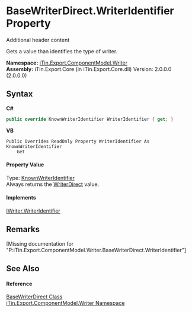 # BaseWriterDirect.WriterIdentifier Property 
Additional header content 

Gets a value than identifies the type of writer.

**Namespace:**&nbsp;<a href="N_iTin_Export_ComponentModel_Writer">iTin.Export.ComponentModel.Writer</a><br />**Assembly:**&nbsp;iTin.Export.Core (in iTin.Export.Core.dll) Version: 2.0.0.0 (2.0.0.0)

## Syntax

**C#**<br />
``` C#
public override KnownWriterIdentifier WriterIdentifier { get; }
```

**VB**<br />
``` VB
Public Overrides ReadOnly Property WriterIdentifier As KnownWriterIdentifier
	Get
```


#### Property Value
Type: <a href="T_iTin_Export_ComponentModel_Writer_KnownWriterIdentifier">KnownWriterIdentifier</a><br />Always returns ​the <a href="T_iTin_Export_ComponentModel_Writer_KnownWriterIdentifier">WriterDirect</a> value.

#### Implements
<a href="P_iTin_Export_ComponentModel_Writer_IWriter_WriterIdentifier">IWriter.WriterIdentifier</a><br />

## Remarks
\[Missing <remarks> documentation for "P:iTin.Export.ComponentModel.Writer.BaseWriterDirect.WriterIdentifier"\]

## See Also


#### Reference
<a href="T_iTin_Export_ComponentModel_Writer_BaseWriterDirect">BaseWriterDirect Class</a><br /><a href="N_iTin_Export_ComponentModel_Writer">iTin.Export.ComponentModel.Writer Namespace</a><br />